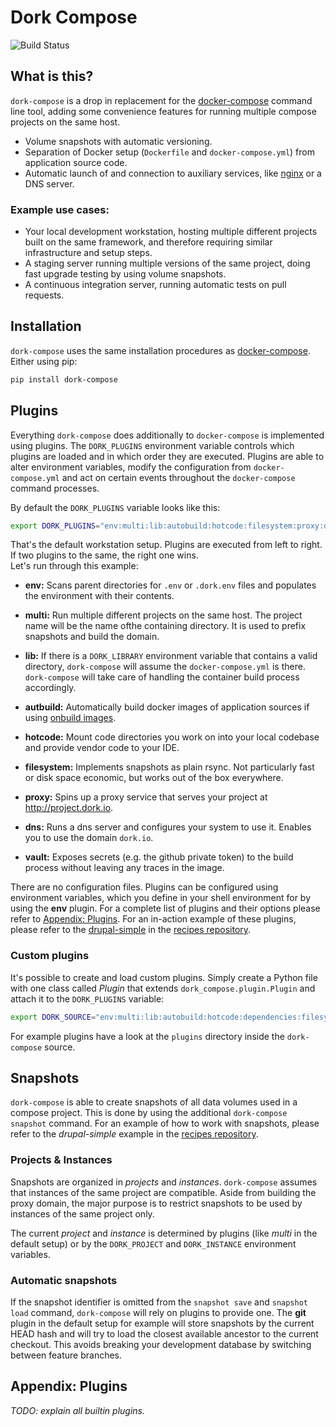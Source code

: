 # Dork Compose
![Build Status](https://travis-ci.org/iamdork/compose.svg?branch=master)

## What is this?
`dork-compose` is a drop in replacement for the [docker-compose] command line
tool, adding some convenience features for running multiple compose projects on
the same host.

- Volume snapshots with automatic versioning.
- Separation of Docker setup (`Dockerfile` and `docker-compose.yml`) from
  application source code.
- Automatic launch of and connection to auxiliary services, like
  [nginx](https://github.com/jwilder/nginx-proxy) or a DNS server.

### Example use cases:
- Your local development workstation, hosting multiple different projects built
  on the same framework, and therefore requiring similar infrastructure and
  setup steps.
- A staging server running multiple versions of the same project, doing fast
  upgrade testing by using volume snapshots.
- A continuous integration server, running automatic tests on pull requests.


## Installation
`dork-compose` uses the same installation procedures as [docker-compose].
Either using pip:
```bash
pip install dork-compose
```

## Plugins

Everything `dork-compose` does additionally to `docker-compose` is implemented
using plugins. The `DORK_PLUGINS` environment variable controls which plugins
are loaded and in which order they are executed. Plugins are able to alter
environment variables, modify the configuration from `docker-compose.yml` and
act on certain events throughout the `docker-compose` command processes.

By default the `DORK_PLUGINS` variable looks like this:

```bash
export DORK_PLUGINS="env:multi:lib:autobuild:hotcode:filesystem:proxy:dns:vault"
```

That's the default workstation setup. Plugins are executed from left to right.
If two plugins to the same, the right one wins.  
Let's run through this example:

- **env:** Scans parent directories for `.env` or `.dork.env` files and
  populates the environment with their contents.
  
- **multi:** Run multiple different projects on the same host. The
  project name will be the name ofthe containing directory. It is used
  to prefix snapshots and build the domain.

- **lib:** If there is a `DORK_LIBRARY` environment variable that contains a
  valid directory, `dork-compose` will assume the `docker-compose.yml` is there.
  `dork-compose` will take care of handling the container build process
  accordingly.

- **autbuild:** Automatically build docker images of application
  sources if using [onbuild images](https://docs.docker.com/engine/userguide/eng-image/dockerfile_best-practices/#/onbuild).

- **hotcode:** Mount code directories you work on into your local codebase and provide vendor code to your IDE.

- **filesystem:** Implements snapshots as plain rsync. Not particularly fast or
  disk space economic, but works out of the box everywhere.

- **proxy:** Spins up a proxy service that serves your project at
  http://project.dork.io.
  
- **dns:** Runs a dns server and configures your system to use it. Enables you
  to use the domain `dork.io`.
 
- **vault:** Exposes secrets (e.g. the github private token) to the build
  process without leaving any traces in the image.

There are no configuration files. Plugins can be configured using environment
variables, which you define in your shell environment for by using the **env**
plugin. For a complete list of plugins and their options please refer to
[Appendix: Plugins](#appendix-plugins). For an in-action example of these plugins, please refer
to the [drupal-simple](https://github.com/iamdork/recipes/tree/master/drupal-simple)
in the [recipes repository](https://github.com/iamdork/recipes).


### Custom plugins

It's possible to create and load custom plugins. Simply create a Python file
with one class called *Plugin* that extends `dork_compose.plugin.Plugin` and
attach it to the `DORK_PLUGINS` variable:

```bash
export DORK_SOURCE="env:multi:lib:autobuild:hotcode:dependencies:filesystem:proxy:dns:vault:my_plugin=~/path/to/myplugin.py"
```

For example plugins have a look at the `plugins` directory inside the `dork-compose` source.

## Snapshots

`dork-compose` is able to create snapshots of all data volumes used in a compose
project. This is done by using the additional `dork-compose snapshot` command.
For an example of how to work with snapshots, please refer to the
*drupal-simple* example in the [recipes repository](https://github.com/iamdork/recipes).

### Projects & Instances

Snapshots are organized in  *projects* and *instances*. `dork-compose` assumes
that instances of the same project are compatible. Aside from building the proxy
domain, the major purpose is to restrict snapshots to be used by instances of
the same project only.

The current *project* and *instance* is determined by plugins (like *multi* in
the default setup) or by the `DORK_PROJECT` and `DORK_INSTANCE` environment
variables.

### Automatic snapshots

If the snapshot identifier is omitted from the `snapshot save` and
`snapshot load` command, `dork-compose` will rely on plugins to provide one.
The **git** plugin in the default setup for example will store snapshots by the
current HEAD hash and will try to load the closest available ancestor to the
current checkout. This avoids breaking your development database by switching
between feature branches.

## Appendix: Plugins

*TODO: explain all builtin plugins.*

[docker-compose]: https://docs.docker.com/compose/
[env]: https://docs.docker.com/compose/compose-file/#env-file
